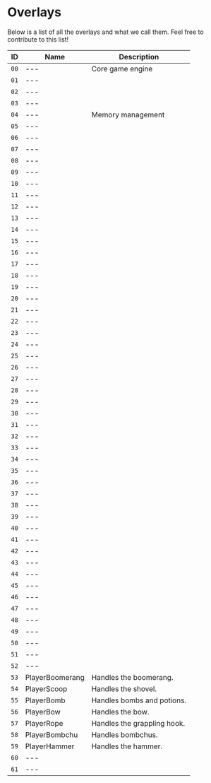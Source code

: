 # Overlays
Below is a list of all the overlays and what we call them. Feel free to contribute to this list!

 ID  | Name            | Description
-----|-----------------|-------------
`00` | ---             | Core game engine
`01` | ---             |
`02` | ---             |
`03` | ---             |
`04` | ---             | Memory management
`05` | ---             |
`06` | ---             |
`07` | ---             |
`08` | ---             |
`09` | ---             |
`10` | ---             |
`11` | ---             |
`12` | ---             |
`13` | ---             |
`14` | ---             |
`15` | ---             |
`16` | ---             |
`17` | ---             |
`18` | ---             |
`19` | ---             |
`20` | ---             |
`21` | ---             |
`22` | ---             |
`23` | ---             |
`24` | ---             |
`25` | ---             |
`26` | ---             |
`27` | ---             |
`28` | ---             |
`29` | ---             |
`30` | ---             |
`31` | ---             |
`32` | ---             |
`33` | ---             |
`34` | ---             |
`35` | ---             |
`36` | ---             |
`37` | ---             |
`38` | ---             |
`39` | ---             |
`40` | ---             |
`41` | ---             |
`42` | ---             |
`43` | ---             |
`44` | ---             |
`45` | ---             |
`46` | ---             |
`47` | ---             |
`48` | ---             |
`49` | ---             |
`50` | ---             |
`51` | ---             |
`52` | ---             |
`53` | PlayerBoomerang | Handles the boomerang.
`54` | PlayerScoop     | Handles the shovel.
`55` | PlayerBomb      | Handles bombs and potions.
`56` | PlayerBow       | Handles the bow.
`57` | PlayerRope      | Handles the grappling hook.
`58` | PlayerBombchu   | Handles bombchus.
`59` | PlayerHammer    | Handles the hammer.
`60` | ---             |
`61` | ---             |
